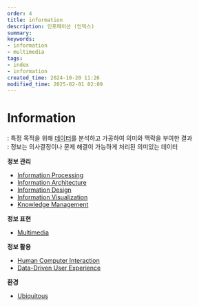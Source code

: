 ```yaml
---
order: 4
title: information
description: 인포메이션 (인덱스)
summary:
keywords:
- information
- multimedia
tags:
- index
- information
created_time: 2024-10-20 11:26
modified_time: 2025-02-01 02:09
---
```


# Information 
: 특정 목적을 위해 [데이터](../data/index.md)를 분석하고 가공하여 의미와 맥락을 부여한 결과  
: 정보는 의사결정이나 문제 해결이 가능하게 처리된 의미있는 데이터  

**정보 관리**
- [Information Processing](./information-processing.md)
- [Information Architecture](./information-architecture.md)
- [Information Design](./information-design.md)
- [Information Visualization](./information-visualization.md)
- [Knowledge Management](./knowledge-management.md)

**정보 표현**  
- [Multimedia](./multimedia/index.md)

**정보 활용**
- [Human Computer Interaction](./hci/index.md)
- [Data-Driven User Experience](./ddux/index.md)

**환경**  
- [Ubiquitous](./ubiquitous/index.md)